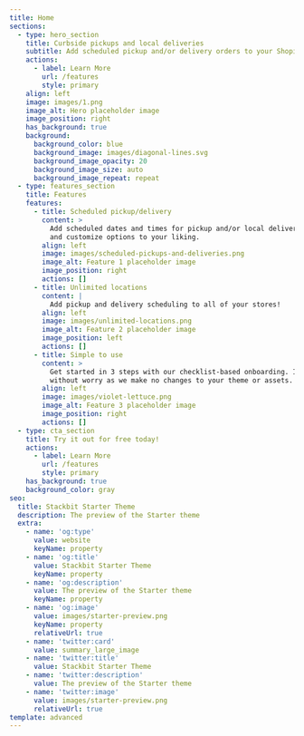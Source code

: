 ```yaml
---
title: Home
sections:
  - type: hero_section
    title: Curbside pickups and local deliveries
    subtitle: Add scheduled pickup and/or delivery orders to your Shopify store.
    actions:
      - label: Learn More
        url: /features
        style: primary
    align: left
    image: images/1.png
    image_alt: Hero placeholder image
    image_position: right
    has_background: true
    background:
      background_color: blue
      background_image: images/diagonal-lines.svg
      background_image_opacity: 20
      background_image_size: auto
      background_image_repeat: repeat
  - type: features_section
    title: Features
    features:
      - title: Scheduled pickup/delivery
        content: >
          Add scheduled dates and times for pickup and/or local delivery orders,
          and customize options to your liking.
        align: left
        image: images/scheduled-pickups-and-deliveries.png
        image_alt: Feature 1 placeholder image
        image_position: right
        actions: []
      - title: Unlimited locations
        content: |
          Add pickup and delivery scheduling to all of your stores!
        align: left
        image: images/unlimited-locations.png
        image_alt: Feature 2 placeholder image
        image_position: left
        actions: []
      - title: Simple to use
        content: >
          Get started in 3 steps with our checklist-based onboarding. Install
          without worry as we make no changes to your theme or assets.
        align: left
        image: images/violet-lettuce.png
        image_alt: Feature 3 placeholder image
        image_position: right
        actions: []
  - type: cta_section
    title: Try it out for free today!
    actions:
      - label: Learn More
        url: /features
        style: primary
    has_background: true
    background_color: gray
seo:
  title: Stackbit Starter Theme
  description: The preview of the Starter theme
  extra:
    - name: 'og:type'
      value: website
      keyName: property
    - name: 'og:title'
      value: Stackbit Starter Theme
      keyName: property
    - name: 'og:description'
      value: The preview of the Starter theme
      keyName: property
    - name: 'og:image'
      value: images/starter-preview.png
      keyName: property
      relativeUrl: true
    - name: 'twitter:card'
      value: summary_large_image
    - name: 'twitter:title'
      value: Stackbit Starter Theme
    - name: 'twitter:description'
      value: The preview of the Starter theme
    - name: 'twitter:image'
      value: images/starter-preview.png
      relativeUrl: true
template: advanced
---
```

